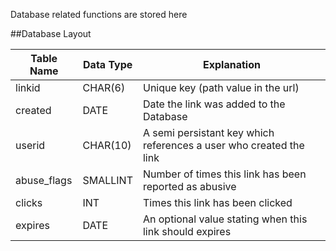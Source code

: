 Database related functions are stored here

##Database Layout

Table Name | Data Type | Explanation
------------ | ------------- | -------------
linkid | CHAR(6) | Unique key (path value in the url)
created | DATE | Date the link was added to the Database
userid | CHAR(10) | A semi persistant key which references a user who created the link
abuse_flags | SMALLINT | Number of times this link has been reported as abusive
clicks | INT | Times this link has been clicked
expires | DATE | An optional value stating when this link should expires
